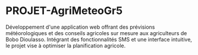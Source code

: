 # PROJET-AgriMeteoGr5
Développement d'une application web offrant des prévisions météorologiques et des conseils agricoles sur mesure aux agriculteurs de Bobo Dioulasso. Intégrant des fonctionnalités SMS et une interface intuitive, le projet vise à optimiser la planification agricole.
